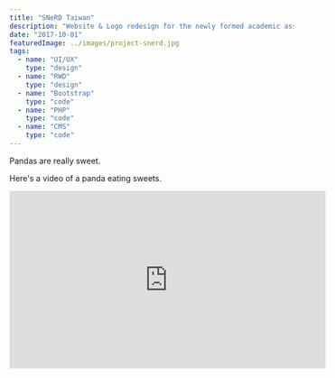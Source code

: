 ```yaml
---
title: "SNeRD Taiwan"
description: "Website & Logo redesign for the newly formed academic association"
date: "2017-10-01"
featuredImage: ../images/project-snerd.jpg
tags:
  - name: "UI/UX"
    type: "design"
  - name: "RWD"
    type: "design"
  - name: "Bootstrap"
    type: "code"
  - name: "PHP"
    type: "code"
  - name: "CMS"
    type: "code"
---
```


Pandas are really sweet.

Here's a video of a panda eating sweets.

<iframe width="560" height="315" src="https://www.youtube.com/embed/4n0xNbfJLR8" frameborder="0" allowfullscreen></iframe>